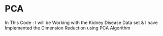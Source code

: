# PCA
In This Code : I will be Working with the Kidney Disease Data set &amp; I have Implemented the Dimension Reduction using PCA Algorithm
